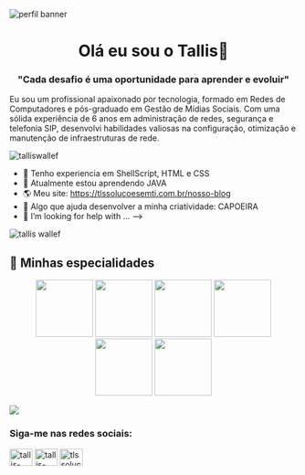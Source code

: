 
![perfil banner](https://github.com/talliswallef/talliswallef/assets/38700708/cbabcbbe-aaca-4f83-816b-4a9324f4354d)


<h1 align="center">Olá eu sou o Tallis👋</h1>
<h3 align="center">"Cada desafio é uma oportunidade para aprender e evoluir"</h3>

<p "left">Eu sou um profissional apaixonado por tecnologia, formado em Redes de Computadores e pós-graduado em Gestão de Mídias Sociais. Com uma sólida experiência de 6 anos em administração de redes, segurança e telefonia SIP, desenvolvi habilidades valiosas na configuração, otimização e manutenção de infraestruturas de rede.</p>

<p align="left"> <img src="https://komarev.com/ghpvc/?username=talliswallef&label=Profile%20views&color=0e75b6&style=flat" alt="talliswallef" /> </p>



- 🔭 Tenho experiencia em ShellScript, HTML e CSS
- 🌱 Atualmente estou aprendendo JAVA
- 🌎 Meu site: https://tlssolucoesemti.com.br/nosso-blog
- :cartwheeling: Algo que ajuda desenvolver a minha criatividade: CAPOEIRA
- 🤔 I’m looking for help with ...
-->

<div align="left">
<img src="https://github-readme-stats.vercel.app/api/top-langs?username=talliswallef&show_icons=true&theme=dark&locale=en&layout=compact" alt="tallis wallef"/>
</div>

## :muscle: Minhas especialidades
<div align="center">
            <img src="https://cdn.jsdelivr.net/gh/devicons/devicon/icons/css3/css3-original.svg" width="100" height="100" /> 
            <img src="https://cdn.jsdelivr.net/gh/devicons/devicon/icons/html5/html5-original-wordmark.svg" width="100" height="100" /> 
            <img src="https://cdn.jsdelivr.net/gh/devicons/devicon/icons/javascript/javascript-original.svg" width="100" height="100" />
            <img src="https://cdn.jsdelivr.net/gh/devicons/devicon/icons/wordpress/wordpress-plain.svg"width="100" height="100" />
            <img src="https://cdn.jsdelivr.net/gh/devicons/devicon/icons/photoshop/photoshop-plain.svg"  width="100" height="100"/>
            <img src="https://cdn.jsdelivr.net/gh/devicons/devicon/icons/aftereffects/aftereffects-plain.svg" width="100" height="100" />
                    
            
</div>

![](https://github.com/talliswallef/talliswallef/blob/output/github-contribution-grid-snake.svg)

<h3 align="left">Siga-me nas redes sociais:</h3>
<p align="left">
<a href="https://br.linkedin.com/in/tallis-wallef-330508166" target="blank"><img align="center" src="https://raw.githubusercontent.com/rahuldkjain/github-profile-readme-generator/master/src/images/icons/Social/linked-in-alt.svg" alt="tallis-wallef" height="30" width="40" /></a>
<a href="https://www.facebook.com/tlssolucoesemti/" target="blank"><img align="center" src="https://raw.githubusercontent.com/rahuldkjain/github-profile-readme-generator/master/src/images/icons/Social/facebook.svg" alt="tallis-wallef" height="30" width="40" /></a>
<a href="https://www.instagram.com/tlssolucoesemti/" target="blank"><img align="center" src="https://raw.githubusercontent.com/rahuldkjain/github-profile-readme-generator/master/src/images/icons/Social/instagram.svg" alt="tlssolucoesemti" height="30" width="40" /></a>
</p>
